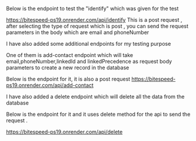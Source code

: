 Below is the endpoint to test the "identify" which was given for the test

https://bitespeed-ps19.onrender.com/api/identify
This is a post request , after selecting the type of request which is post ,
you can send the request parameters in the body which are email and phoneNumber

I have also added some additional endpoints for my testing purpose 

One of them is add-contact endpoint which will take email,phoneNumber,linkedId and linkedPrecedence as request body parameters to create a new record in the database

Below is the endpoint for it, it is also a post request 
https://bitespeed-ps19.onrender.com/api/add-contact

I have also added a delete endpoint which will delete all the data from the database

Below is the endpoint for it and it uses delete method for the api to send the request .

https://bitespeed-ps19.onrender.com/api/delete
